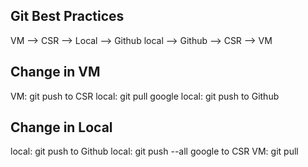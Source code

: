 ## Git Best Practices

VM --> CSR --> Local --> Github
local --> Github --> CSR --> VM

## Change in VM
VM: git push to CSR
local: git pull google <branch>
local: git push to Github


## Change in Local
local: git push to Github
local: git push --all google to CSR
VM: git pull

